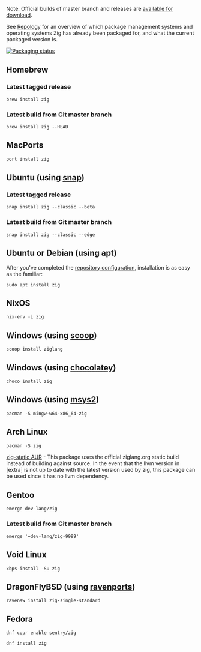 Note: Official builds of master branch and releases are [available for download](https://ziglang.org/download/).

See [Repology](https://repology.org/project/zig/versions) for an overview of which package management systems and operating systems Zig has already been packaged for, and what the current packaged version is.

[![Packaging status](https://repology.org/badge/vertical-allrepos/zig.svg)](https://repology.org/project/zig/versions)

## Homebrew

### Latest tagged release
```
brew install zig
```

### Latest build from Git master branch
```
brew install zig --HEAD
```

## MacPorts

```
port install zig
```

## Ubuntu (using [snap](https://snapcraft.io/zig))

### Latest tagged release
```
snap install zig --classic --beta
```

### Latest build from Git master branch
```
snap install zig --classic --edge
```

## Ubuntu or Debian (using apt)

After you've completed the [repository configuration](https://github.com/dryzig/zig-debian/blob/master/README.md), installation is as easy as the familiar:

```
sudo apt install zig
```

## NixOS

```
nix-env -i zig
```

## Windows (using [scoop](http://scoop.sh/))

```
scoop install ziglang
```

## Windows (using [chocolatey](https://chocolatey.org))

```
choco install zig
```
## Windows (using [msys2](https://msys2.org))

```
pacman -S mingw-w64-x86_64-zig
```

## Arch Linux

```
pacman -S zig
```

[zig-static AUR](https://aur.archlinux.org/packages/zig-static/) - This package uses the official ziglang.org static build instead of building against source. In the event that the llvm version in [extra] is not up to date with the latest version used by zig, this package can be used since it has no llvm dependency.

## Gentoo
```
emerge dev-lang/zig
```

### Latest build from Git master branch
```
emerge '=dev-lang/zig-9999'
```

## Void Linux

```
xbps-install -Su zig
```

## DragonFlyBSD (using [ravenports](http://www.ravenports.com/))

```
ravensw install zig-single-standard
```

## Fedora
```
dnf copr enable sentry/zig 
```
```
dnf install zig
```

